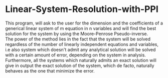 # Linear-System-Resolution-with-PPI
This program, will ask to the user for the dimension and the coefficients of a generical linear system of m equation in n variables and will find the best solution for the system by using the Moore-Penrose Pseudo-inverse.  
The power of the method lies in the fact that the system will be solved regardless of the number of linearly independent equations and variables, i.e also system which doesn't admit any analytical solution will be solved with a certain amount of error, depending on the system in analysis.
Furthermore, all the systems which naturally admits an exact solution will give in output the exact solution of the system, which de facto, naturally behaves as the one that minimize the error.  
